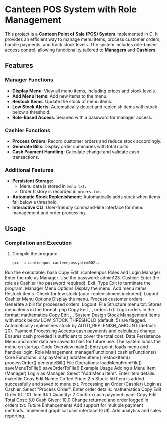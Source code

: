 # Canteen POS System with Role Management

This project is a **Canteen Point of Sale (POS) System** implemented in C. It provides an efficient way to manage menu items, process customer orders, handle payments, and track stock levels. The system includes role-based access control, allowing functionality tailored to **Managers** and **Cashiers**.

## Features

### Manager Functions
- **Display Menu**: View all menu items, including prices and stock levels.
- **Add Menu Items**: Add new items to the menu.
- **Restock Items**: Update the stock of menu items.
- **Low Stock Alerts**: Automatically detect and replenish items with stock below a threshold.
- **Role-Based Access**: Secured with a password for manager access.

### Cashier Functions
- **Process Orders**: Record customer orders and reduce stock accordingly.
- **Generate Bills**: Display order summaries with total costs.
- **Cash Payment Handling**: Calculate change and validate cash transactions.

### Additional Features
- **Persistent Storage**:
  - Menu data is stored in `menu.txt`.
  - Order history is recorded in `orders.txt`.
- **Automatic Stock Replenishment**: Automatically adds stock when items fall below a threshold.
- **Interactive CLI**: User-friendly command-line interface for menu management and order processing.

## Usage

### Compilation and Execution
1. Compile the program:
   ```bash
   gcc -o canteenpos canteenpossystem002.c
Run the executable:
bash
Copy
Edit
./canteenpos
Roles and Login
Manager:
Enter the role as Manager.
Use the password: admin123.
Cashier:
Enter the role as Cashier (no password required).
Exit:
Type Exit to terminate the program.
Manager Menu Options
Display the menu.
Add menu items.
Restock items.
Check for low stock (auto-replenishment included).
Logout.
Cashier Menu Options
Display the menu.
Process customer orders.
Generate a bill for processed orders.
Logout.
File Structure
menu.txt: Stores menu items in the format:
php
Copy
Edit
<ID>,<Item Name>,<Price>,<Stock>
orders.txt: Logs orders in the format:
mathematica
Copy
Edit
<Order ID>,<Item ID>,<Quantity>,<Total Cost>
System Design
Stock Management
Items with stock below LOW_STOCK_THRESHOLD (default: 5) are flagged.
Automatically replenishes stock by AUTO_REPLENISH_AMOUNT (default: 20).
Payment Processing
Accepts cash payments and calculates change.
Ensures cash provided is sufficient to cover the total cost.
Data Persistence
Menu and order data are saved to files for future use.
The system loads the menu on startup.
Code Overview
main(): Entry point; loads menu and handles login.
Role Management:
managerFunctions()
cashierFunctions()
Core Functions:
displayMenu()
addMenuItem()
restockItem()
processOrder()
generateBill()
File Operations:
loadMenuFromFile()
saveMenuToFile()
saveOrderToFile()
Example Usage
Adding a Menu Item (Manager)
Login as Manager.
Select "Add Menu Item".
Enter item details:
makefile
Copy
Edit
Name: Coffee
Price: 2.5
Stock: 50
Item is added successfully and saved to menu.txt.
Processing an Order (Cashier)
Login as Cashier.
Select "Process Order".
Enter order details:
mathematica
Copy
Edit
Order ID: 101
Item ID: 1
Quantity: 2
Confirm cash payment:
yaml
Copy
Edit
Total Cost: 5.0
Cash Given: 10.0
Change returned and order logged in orders.txt.
Future Enhancements
Add support for multiple payment methods.
Implement graphical user interface (GUI).
Add analytics and sales reporting.
